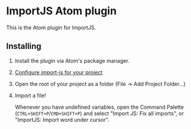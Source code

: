 # ImportJS Atom plugin

This is the Atom plugin for ImportJS.

## Installing

1. Install the plugin via Atom's package manager.

2. [Configure import-js for your
   project](https://github.com/galooshi/import-js#configuration)

3. Open the root of your project as a folder (File -> Add Project Folder…)

4. Import a file!

   Whenever you have undefined variables, open the Command Palette
   (`CTRL+SHIFT+P`/`CMD+SHIFT+P`) and select "Import JS: Fix all imports", or
   "ImportJS: Import word under cursor".
